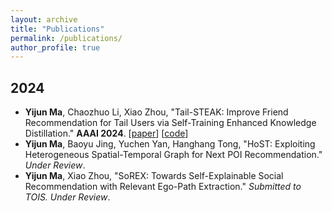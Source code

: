 ```yaml
---
layout: archive
title: "Publications"
permalink: /publications/
author_profile: true
---
```


## 2024
- **Yijun Ma**, Chaozhuo Li, Xiao Zhou, "Tail-STEAK: Improve Friend Recommendation for Tail Users via Self-Training Enhanced Knowledge Distillation." **AAAI 2024**. \[[paper](https://ojs.aaai.org/index.php/AAAI/article/view/28737)\] \[[code](https://github.com/antman9914/Tail-STEAK)\]
- **Yijun Ma**, Baoyu Jing, Yuchen Yan, Hanghang Tong, "HoST: Exploiting Heterogeneous Spatial-Temporal Graph for Next POI Recommendation." *Under Review*. <!--\[[abstract page](https://antman9914.github.io/files/Yijun_HoST__Abstract.pdf)\]-->
- **Yijun Ma**, Xiao Zhou, "SoREX: Towards Self-Explainable Social Recommendation with Relevant Ego-Path Extraction." *Submitted to TOIS. Under Review*.

<!-- <a href="https://antman9914.github.io/files/Yijun_KDD23_HoST.pdf">paper</a> -->
  
<!-- **Self-Knowledge Distillation for Tail User Representation**

**Yijun Ma**, Jianxun Lian, Chaozhuo Li, Xiao Zhou, Xing Xie

*under review* 
 -->
    

<!-- {% if author.googlescholar %}
  You can also find my articles on <u><a href="{{author.googlescholar}}">my Google Scholar profile</a>.</u>
{% endif %}

{% include base_path %}

{% for post in site.publications reversed %}
  {% include archive-single.html %}
{% endfor %} -->
